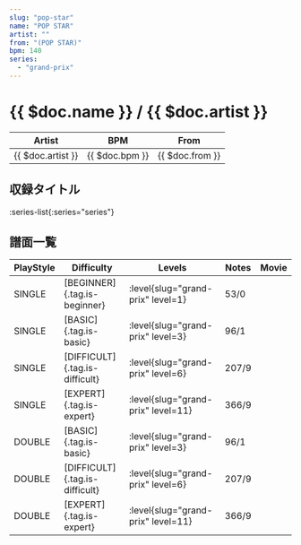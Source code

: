 ```yaml
---
slug: "pop-star"
name: "POP STAR"
artist: ""
from: "(POP STAR)"
bpm: 140
series:
  - "grand-prix"
---
```


# {{ $doc.name }} / {{ $doc.artist }}

|Artist|BPM|From|
|------|---|----|
|{{ $doc.artist }}|{{ $doc.bpm }}|{{ $doc.from }}|

## 収録タイトル

:series-list{:series="series"}

## 譜面一覧

|PlayStyle|Difficulty|Levels|Notes|Movie|
|---------|----------|------|-----|-----|
|SINGLE|[BEGINNER]{.tag.is-beginner}|<div class="field is-grouped is-grouped-multiline"> :level{slug="grand-prix" level=1}</div>|53/0||
|SINGLE|[BASIC]{.tag.is-basic}|<div class="field is-grouped is-grouped-multiline"> :level{slug="grand-prix" level=3}</div>|96/1||
|SINGLE|[DIFFICULT]{.tag.is-difficult}|<div class="field is-grouped is-grouped-multiline"> :level{slug="grand-prix" level=6}</div>|207/9||
|SINGLE|[EXPERT]{.tag.is-expert}|<div class="field is-grouped is-grouped-multiline"> :level{slug="grand-prix" level=11}</div>|366/9||
|DOUBLE|[BASIC]{.tag.is-basic}|<div class="field is-grouped is-grouped-multiline"> :level{slug="grand-prix" level=3}</div>|96/1||
|DOUBLE|[DIFFICULT]{.tag.is-difficult}|<div class="field is-grouped is-grouped-multiline"> :level{slug="grand-prix" level=6}</div>|207/9||
|DOUBLE|[EXPERT]{.tag.is-expert}|<div class="field is-grouped is-grouped-multiline"> :level{slug="grand-prix" level=11}</div>|366/9||
